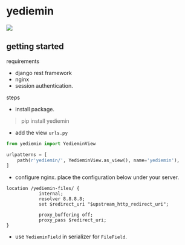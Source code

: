 # yediemin

![](https://i.imgur.com/V7NKAqH.jpg)

## getting started

requirements
- django rest framework
- nginx
- session authentication.

steps
- install package.

> pip install yediemin

- add the view `urls.py`

```python
from yediemin import YedieminView

urlpatterns = [
    path(r'yediemin/', YedieminView.as_view(), name='yediemin'),
]
```

- configure nginx. place the configuration below under your server.

```
location /yediemin-files/ {
            internal;
            resolver 8.8.8.8;
            set $redirect_uri "$upstream_http_redirect_uri";

            proxy_buffering off;
            proxy_pass $redirect_uri;
}
```

- use `YedieminField` in serializer for `FileField`.
